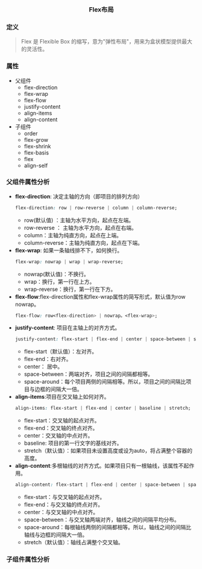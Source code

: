 <h3 align='center'>Flex布局</h3>

### 定义
> Flex 是 Flexible Box 的缩写，意为"弹性布局"，用来为盒状模型提供最大的灵活性。

### 属性
* 父组件
  - flex-direction
  - flex-wrap
  - flex-flow
  - justify-content
  - align-items
  - align-content
* 子组件
  - order
  - flex-grow
  - flex-shrink
  - flex-basis
  - flex
  - align-self
### 父组件属性分析
* __flex-direction__: 决定主轴的方向（即项目的排列方向）
  ```css
  flex-direction: row | row-reverse | column | column-reverse;
  ```
  - row(默认值) ：主轴为水平方向，起点在左端。
  - row-reverse ： 主轴为水平方向，起点在右端。
  - column：主轴为纯直方向，起点在上端。
  - column-reverse：主轴为纯直方向，起点在下端。
* __flex-wrap__: 如果一条轴线排不下，如何换行。
  ```css
  flex-wrap: nowrap | wrap | wrap-reverse;
  ```
  - nowrap(默认值)：不换行。
  - wrap：换行，第一行在上方。
  - wrap-reverse：换行，第一行在下方。
* __flex-flow__:flex-direction属性和flex-wrap属性的简写形式，默认值为row nowrap。
  ```css
  flex-flow: row<flex-direction> | nowrap。<flex-wrap>;
  ```
* __justify-content__: 项目在主轴上的对齐方式。
  ```css
  justify-content: flex-start | flex-end | center | space-between | space-around;
  ```
  - flex-start（默认值）：左对齐。
  - flex-end：右对齐。
  - center： 居中。
  - space-between：两端对齐，项目之间的间隔都相等。
  - space-around：每个项目两侧的间隔相等。所以，项目之间的间隔比项目与边框的间隔大一倍。
* __align-items__:项目在交叉轴上如何对齐。
  ```css
  align-items: flex-start | flex-end | center | baseline | stretch;
  ```
  - flex-start：交叉轴的起点对齐。
  - flex-end：交叉轴的终点对齐。
  - center：交叉轴的中点对齐。
  - baseline: 项目的第一行文字的基线对齐。
  - stretch（默认值）：如果项目未设置高度或设为auto，将占满整个容器的高度。
* __align-content__:多根轴线的对齐方式。如果项目只有一根轴线，该属性不起作用。
  ```css
  align-content: flex-start | flex-end | center | space-between | space-around | stretch;
  ```
  - flex-start：与交叉轴的起点对齐。
  - flex-end：与交叉轴的终点对齐。
  - center：与交叉轴的中点对齐。
  - space-between：与交叉轴两端对齐，轴线之间的间隔平均分布。
  - space-around：每根轴线两侧的间隔都相等。所以，轴线之间的间隔比轴线与边框的间隔大一倍。
  - stretch（默认值）：轴线占满整个交叉轴。
### 子组件属性分析